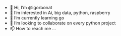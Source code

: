 - 👋 Hi, I’m @igorbonat
- 👀 I’m interested in Ai, big data, python, raspberry
- 🌱 I’m currently learning go
- 💞️ I’m looking to collaborate on every python project
- 📫 How to reach me ...


